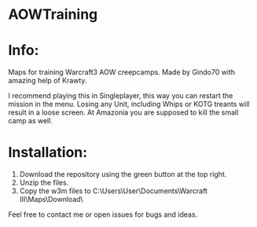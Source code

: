 # AOWTraining


# Info: 
Maps for training Warcraft3 AOW creepcamps. Made by Gindo70 with amazing help of Krawty.


I recommend playing this in Singleplayer, this way you can restart the mission in the menu.
Losing any Unit, including Whips or KOTG treants will result in a loose screen. At Amazonia you are supposed to kill the small camp as well.

# Installation:

1. Download the repository using the green button at the top right.
2. Unzip the files. 
3. Copy the w3m files to C:\Users\User\Documents\Warcraft III\Maps\Download\

Feel free to contact me or open issues for bugs and ideas.

